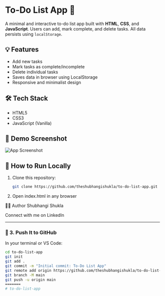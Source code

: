 # To-Do List App 📝

A minimal and interactive to-do list app built with **HTML**, **CSS**, and **JavaScript**. Users can add, mark complete, and delete tasks. All data persists using `localStorage`.

## 💡 Features
- Add new tasks
- Mark tasks as complete/incomplete
- Delete individual tasks
- Saves data in browser using LocalStorage
- Responsive and minimalist design

## 🛠️ Tech Stack
- HTML5
- CSS3
- JavaScript (Vanilla)

## 📸 Demo Screenshot
![App Screenshot](screenshot.png)

## 🚀 How to Run Locally
1. Clone this repository:
   ```bash
   git clone https://github.com/theshubhangishukla/to-do-list-app.git

2. Open index.html in any browser

🙋‍♀️ Author
Shubhangi Shukla

Connect with me on LinkedIn


---

### 🔹 3. Push It to GitHub

In your terminal or VS Code:

```bash
cd to-do-list-app
git init
git add .
git commit -m "Initial commit: To-Do List App"
git remote add origin https://github.com/theshubhangishukla/to-do-list-app.git
git branch -M main
git push -u origin main
=======
# to-do-list-app

